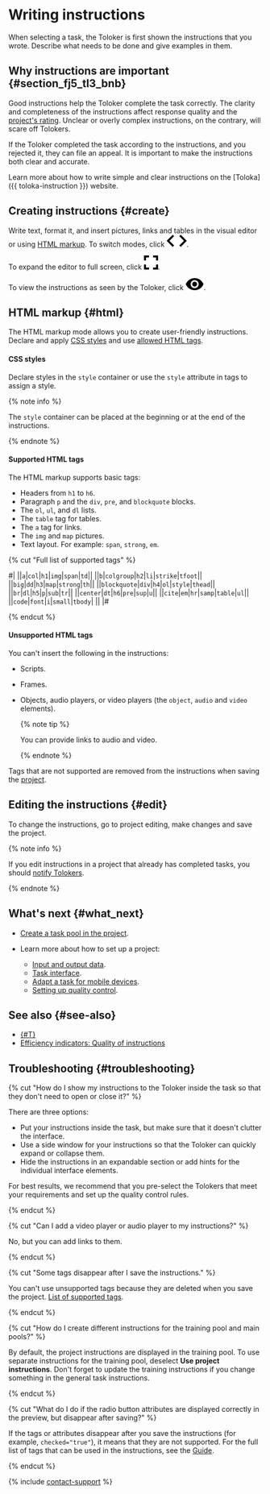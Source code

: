 # Writing instructions

When selecting a task, the Toloker is first shown the instructions that you wrote. Describe what needs to be done and give examples in them.

## Why instructions are important {#section_fj5_tl3_bnb}

Good instructions help the Toloker complete the task correctly. The clarity and completeness of the instructions affect response quality and the [project's rating](project_rating_stat.md). Unclear or overly complex instructions, on the contrary, will scare off Tolokers.

If the Toloker completed the task according to the instructions, and you rejected it, they can file an appeal. It is important to make the instructions both clear and accurate.

Learn more about how to write simple and clear instructions on the [Toloka]({{ toloka-instruction }}) website.

## Creating instructions {#create}

Write text, format it, and insert pictures, links and tables in the visual editor or using [HTML markup](#html). To switch modes, click ![](../_images/code.svg).

To expand the editor to full screen, click ![](../_images/fullscreen.svg).

To view the instructions as seen by the Toloker, click ![](../_images/preview.svg).

## HTML markup {#html}

The HTML markup mode allows you to create user-friendly instructions. Declare and apply [CSS styles](#css) and use [allowed HTML tags](#html-yes).

#### CSS styles

Declare styles in the `style` container or use the `style` attribute in tags to assign a style.

{% note info %}

The `style` container can be placed at the beginning or at the end of the instructions.

{% endnote %}

#### Supported HTML tags

The HTML markup supports basic tags:

- Headers from `h1` to `h6`.
- Paragraph `p` and the `div`, `pre`, and `blockquote` blocks.
- The `ol`, `ul`, and `dl` lists.
- The `table` tag for tables.
- The `a` tag for links.
- The `img` and `map` pictures.
- Text layout. For example: `span`, `strong`, `em`.

{% cut "Full list of supported tags" %}

#|
||`a`|`col`|`h1`|`img`|`span`|`td`||
||`b`|`colgroup`|`h2`|`li`|`strike`|`tfoot`||
||`big`|`dd`|`h3`|`map`|`strong`|`th`||
||`blockquote`|`div`|`h4`|`ol`|`style`|`thead`||
||`br`|`dl`|`h5`|`p`|`sub`|`tr`||
||`center`|`dt`|`h6`|`pre`|`sup`|`u`||
||`cite`|`em`|`hr`|`samp`|`table`|`ul`||
||`code`|`font`|`i`|`small`|`tbody`| ||
|#

{% endcut %}

#### Unsupported HTML tags

You can't insert the following in the instructions:

- Scripts.
- Frames.
- Objects, audio players, or video players (the `object`, `audio` and `video` elements).

    {% note tip %}

    You can provide links to audio and video.

    {% endnote %}

Tags that are not supported are removed from the instructions when saving the [project](../../glossary.md#project).

## Editing the instructions {#edit}

To change the instructions, go to project editing, make changes and save the project.

{% note info %}

If you edit instructions in a project that already has completed tasks, you should [notify Tolokers](qa-assign.md).

{% endnote %}

## What's next {#what_next}

- [Create a task pool in the project](pool-main.md).
- Learn more about how to set up a project:

    - [Input and output data](incoming.md).
    - [Task interface](spec.md).
    - [Adapt a task for mobile devices](mobile.md).
    - [Setting up quality control](project-qa.md).

## See also {#see-also}

- [{#T}](edit-project.md)
- [Efficiency indicators: Quality of instructions](./efficiency-metrics/instruction-quality.md)

## Troubleshooting {#troubleshooting}

{% cut "How do I show my instructions to the Toloker inside the task so that they don't need to open or close it?" %}

There are three options:

- Put your instructions inside the task, but make sure that it doesn't clutter the interface.
- Use a side window for your instructions so that the Toloker can quickly expand or collapse them.
- Hide the instructions in an expandable section or add hints for the individual interface elements.

For best results, we recommend that you pre-select the Tolokers that meet your requirements and set up the quality control rules.

{% endcut %}

{% cut "Can I add a video player or audio player to my instructions?" %}

No, but you can add links to them.

{% endcut %}

{% cut "Some tags disappear after I save the instructions." %}

You can't use unsupported tags because they are deleted when you save the project. [List of supported tags](instruction.md#html).

{% endcut %}

{% cut "How do I create different instructions for the training pool and main pools?" %}

By default, the project instructions are displayed in the training pool. To use separate instructions for the training pool, deselect **Use project instructions**. Don't forget to update the training instructions if you change something in the general task instructions.

{% endcut %}

{% cut "What do I do if the radio button attributes are displayed correctly in the preview, but disappear after saving?" %}

If the tags or attributes disappear after you save the instructions (for example, `checked="true"`), it means that they are not supported. For the full list of tags that can be used in the instructions, see the [Guide](instruction.md#html-yes).

{% endcut %}

{% include [contact-support](../_includes/contact-support.md) %}